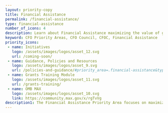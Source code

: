 ```yaml
---
layout: priority-copy
title: Financial Assistance
permalink: /financial-assistance/
type: financial-assistance
number_of_icons: 4
description: Learn about Financial Assistance maximizing the value of grant funding.
keyword: CFO Priority Areas, CFO Council, CFOC, Financial Assistance
priority_icons: 
 - name: Initiatives
   logo: /assets/images/logos/asset_12.svg
   url: /coming-soon/
 - name: Guidance, Policies and Resources
   logo: /assets/images/logos/asset_9.svg
   url: /policies-and-guidance/#priority_area=.financial-assistance&type=*
 - name: Grants Training Module
   logo: /assets/images/logos/asset_11.svg
   url: /grants-training/
 - name: OMB MAX
   logo: /assets/images/logos/asset_10.svg
   link: https://community.max.gov/x/rgTvVg   
description1: The Financial Assistance Priority Area focuses on maximizing the value of grant funding by applying a risk-based, data-driven framework that balances compliance requirements with demonstrating successful results for the American taxpayer.
---
```




